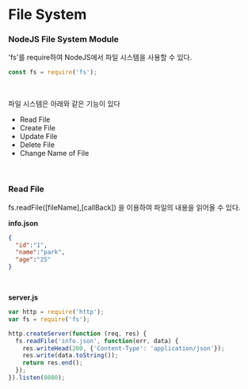 # File System

### NodeJS File System Module
'fs'를 require하여 NodeJS에서 파일 시스템을 사용할 수 있다.

```javascript
const fs = require('fs');
```

<br>

파일 시스템은 아래와 같은 기능이 있다
* Read File
* Create File
* Update File
* Delete File
* Change Name of File

<br>

### Read File
fs.readFile([fileName],[callBack]) 을 이용하여 파일의 내용을 읽어올 수 있다.

__info.json__

```json
{
  "id":"1",
  "name":"park",
  "age":"25"
}
```

<br>

__server.js__

```javascript
var http = require('http');
var fs = require('fs');

http.createServer(function (req, res) {
  fs.readFile('info.json', function(err, data) {
    res.writeHead(200, {'Content-Type': 'application/json'});
    res.write(data.toString());
    return res.end();
  });
}).listen(8080);
```
